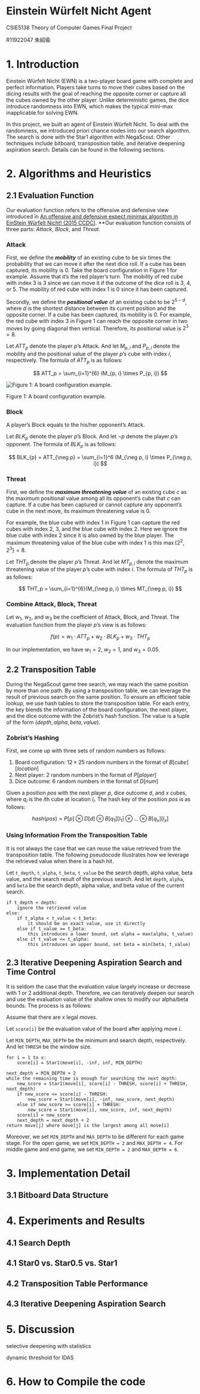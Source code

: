 # Einstein Würfelt Nicht Agent

CSIE5138 Theory of Computer Games Final Project

R11922047 朱紹瑜

# 1. Introduction

Einstein Würfelt Nicht (EWN) is a two-player board game with complete and perfect information. Players take turns to move their cubes based on the dicing results with the goal of reaching the opposite corner or capture all the cubes owned by the other player. Unlike deterministic games, the dice introduce randomness into EWN, which makes the typical mini-max inapplicable for solving EWN.

In this project, we built an agent of Einstein Würfelt Nicht. To deal with the randomness, we introduced priori chance nodes into our search algorithm. The search is done with the Star1 algorithm with NegaScout. Other techniques include bitboard, transposition table, and iterative deepening aspiration search. Details can be found in the following sections.

# 2. Algorithms and Heuristics

## 2.1 Evaluation Function

Our evaluation function refers to the offensive and defensive view introduced in [An offensive and defensive expect minimax algorithm in EinStein Würfelt Nicht! (2015 CCDC)](https://ieeexplore.ieee.org/document/7161846). **Our evaluation function consists of three parts: *Attack*, *Block*, and *Threat*.

### Attack

First, we define the ***mobility*** of an existing cube to be six times the probability that we can move it after the next dice roll. If a cube has been captured, its mobility is $0$. Take the board configuration in Figure 1 for example. Assume that it’s the red player’s turn. The mobility of red cube with index 3 is $3$ since we can move it if the outcome of the dice roll is $3$, $4$, or $5$. The mobility of red cube with index 1 is $0$ since it has been captured.

Secondly, we define the ***positional value*** of an existing cube to be $2^{5-d}$, where $d$ is the shortest distance between its current position and the opposite corner. If a cube has been captured, its mobility is $0$. For example, the red cube with index 3 in Figure 1 can reach the opposite corner in two moves by going diagonal then vertical. Therefore, its positional value is $2^3 = 8$.

Let $ATT_p$ denote the player $p$’s Attack. And let $M_{p, i}$ and $P_{p, i}$ denote the mobility and the positional value of the player $p$’s cube with index $i$, respectively. The formula of $ATT_p$ is as follows:

$$
ATT_p = \sum_{i=1}^{6} (M_{p, i} \times P_{p, i})
$$

![Figure 1: A board configuration example.](https://i.imgur.com/jlC9kBy.png)

Figure 1: A board configuration example.

### Block

A player’s Block equals to the his/her opponent’s Attack.

Let $BLK_p$ denote the player $p$’s Block. And let $\neg p$ denote the player $p$’s opponent. The formula of $BLK_p$ is as follows:

$$
BLK_{p} = ATT_{\neg p} = \sum_{i=1}^6 (M_{\neg p, i} \times P_{\neg p, i})
$$

### Threat

First, we define the ***maximum threatening value*** of an existing cube $c$ as the maximum positional value among all its opponent’s cube that $c$ can capture. If a cube has been captured or cannot capture any opponent’s cube in the next move, its maximum threatening value is 0.

For example, the blue cube with index 1 in Figure 1 can capture the red cubes with index 2, 3, and the blue cube with index 2. Here we ignore the blue cube with index 2 since it is also owned by the blue player. The maximum threatening value of the blue cube with index 1 is this $\max\{2^2, 2^3\} = 8$.

Let $THT_p$ denote the player $p$’s Threat. And let $MT_{p, i}$ denote the maximum threatening value of the player $p$’s cube with index $i$. The formula of $THT_p$ is as follows:

$$
THT_p = \sum_{i=1}^{6}(M_{\neg p, i} \times MT_{\neg p, i})
$$

### Combine Attack, Block, Threat

Let $w_1$, $w_2$, and $w_3$ be the coefficient of Attack, Block, and Threat. The evaluation function from the player $p$’s view is as follows:

$$
f(p) = w_1 \cdot ATT_p + w_2 \cdot BLK_p + w_3 \cdot THT_p
$$

In our implementation, we have $w_1 = 2$, $w_2 = 1$, and $w_3 = 0.05$.

## 2.2 Transposition Table

During the NegaScout game tree search, we may reach the same position by more than one path. By using a transposition table, we can leverage the result of previous search on the same position. To ensure an efficient table lookup, we use hash tables to store the transposition table. For each entry, the key blends the information of the board configuration, the next player, and the dice outcome with the Zobrist’s hash function. The value is a tuple of the form $(depth, alpha, beta, value)$.

### Zobrist’s Hashing

First, we come up with three sets of random numbers as follows:

1. Board configuration: $12 \times 25$ random numbers in the format of $B[cube][location]$
2. Next player: $2$ random numbers in the format of $P[player]$
3. Dice outcome: $6$ random numbers in the format of $D[num]$

Given a position $pos$ with the next player $p$, dice outcome $d$, and $x$ cubes, where $q_i$ is the $i$th cube at location $l_i$. The hash key of the position $pos$ is as follows:

$$
hash(pos) = P[p] \otimes D[d] \otimes B[q_1][l_1] \otimes ... \otimes B[q_x][l_x] 
$$

### Using Information From the Transposition Table

It is not always the case that we can reuse the value retrieved from the transposition table. The following pseudocode illustrates how we leverage the retrieved value when there is a hash hit.

Let `t_depth`, `t_alpha`, `t_beta`, `t_value` be the search depth, alpha value, beta value, and the search result of the previous search.  And let `depth`, `alpha`, and `beta` be the search depth, alpha value, and beta value of the current search.

```
if t_depth < depth:
	ignore the retrieved value
else:
	if t_alpha < t_value < t_beta:
		it should be an exact value, use it directly
	else if t_value >= t_beta:
		this introduces a lower bound, set alpha = max(alpha, t_value) 
	else if t_value <= t_alpha:
		this introduces an upper bound, set beta = min(beta, t_value)
```

## 2.3 Iterative Deepening Aspiration Search and Time Control

It is seldom the case that the evaluation value largely increase or decrease with 1 or 2 additional depth. Therefore, we can iteratively deepen our search and use the evaluation value of the shallow ones to modify our alpha/beta bounds. The process is as follows:

Assume that there are $x$ legal moves.

Let `score[i]` be the evaluation value of the board after applying move $i$.

Let `MIN_DEPTH`, `MAX_DEPTH` be the minimum and search depth, respectively. And let `THRESH` be the window size.

```
for i = 1 to x:
	score[i] = Star1(move[i], -inf, inf, MIN_DEPTH)

next_depth = MIN_DEPTH + 2
while the remaining time is enough for searching the next depth:
	new_score = Star1(move[i], score[i] - THRESH, score[i] + THRESH, next_depth)
	if new_score <= score[i] - THRESH:
		new_score = Star1(move[i], -inf, new_score, next_depth)
	else if new_score >= score[i] + THRESH:
		new_score = Star1(move[i], new_score, inf, next_depth)
	score[i] = new_score
	next_depth = next_depth + 2
return move[j] where move[j] is the largest among all move[i]
```

Moreover, we set `MIN_DEPTH` and `MAX_DEPTH` to be different for each game stage. For the open game, we set `MIN_DEPTH = 2` and `MAX_DEPTH = 4`. For middle game and end game, we set `MIN_DEPTH = 2` and `MAX_DEPTH = 6`.

# 3. Implementation Detail

## 3.1 Bitboard Data Structure

# 4. Experiments and Results

## 4.1 Search Depth

## 4.1 Star0 vs. Star0.5 vs. Star1

## 4.2 Transposition Table Performance

## 4.3 Iterative Deepening Aspiration Search

# 5. Discussion

selective deepening with statistics

dynamic threshold for IDAS

# 6. How to Compile the code